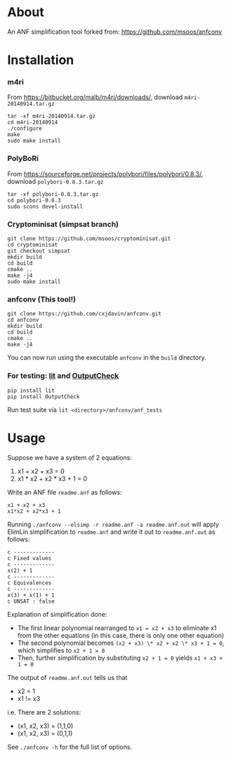 # About
An ANF simplification tool forked from: https://github.com/msoos/anfconv

# Installation

### m4ri
From https://bitbucket.org/malb/m4ri/downloads/, download `m4ri-20140914.tar.gz`

```
tar -xf m4ri-20140914.tar.gz
cd m4ri-20140914
./configure
make
sudo make install
```

### PolyBoRi
From https://sourceforge.net/projects/polybori/files/polybori/0.8.3/, download `polybori-0.8.3.tar.gz`
```
tar -xf polybori-0.8.3.tar.gz
cd polybori-0.8.3
sudo scons devel-install
```

### Cryptominisat (simpsat branch)
```
git clone https://github.com/msoos/cryptominisat.git
cd cryptominisat
git checkout simpsat
mkdir build
cd build
cmake ..
make -j4
sudo make install
```

### anfconv (This tool!)
```
git clone https://github.com/cxjdavin/anfconv.git
cd anfconv
mkdir build
cd build
cmake ..
make -j4
```
You can now run using the executable `anfconv` in the `build` directory.

### For testing: [lit](https://github.com/llvm-mirror/llvm/tree/master/utils/lit) and [OutputCheck](https://github.com/stp/OutputCheck)
```
pip install lit
pip install OutputCheck
```
Run test suite via `lit <directory>/anfconv/anf_tests`

# Usage

Suppose we have a system of 2 equations:
1. x1 + x2 + x3 = 0
2. x1 \* x2 + x2 \* x3 + 1 = 0

Write an ANF file `readme.anf` as follows:
```
x1 + x2 + x3
x1*x2 + x2*x3 + 1
```

Running `./anfconv --elsimp -r readme.anf -a readme.anf.out` will apply ElimLin simplification to `readme.anf` and write it out to `readme.anf.out` as follows:
```
c -------------
c Fixed values
c -------------
x(2) + 1
c -------------
c Equivalences
c -------------
x(3) + x(1) + 1
c UNSAT : false
```
Explanation of simplification done:
* The first linear polynomial rearranged to `x1 = x2 + x3` to eliminate x1 from the other equations (in this case, there is only one other equation)
* The second polynomial becomes `(x2 + x3) \* x2 + x2 \* x3 + 1 = 0`, which simplifies to `x2 + 1 = 0`
* Then, further simplification by substituting `x2 + 1 = 0` yields `x1 + x3 + 1 = 0`


The output of `readme.anf.out` tells us that
* x2 = 1
* x1 != x3

i.e. There are 2 solutions:
* (x1, x2, x3) = (1,1,0)
* (x1, x2, x3) = (0,1,1)

See `./anfconv -h` for the full list of options.
